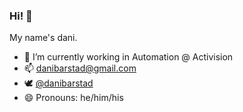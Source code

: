 ### Hi! 👋

<!--
**danibarstad/danibarstad** is a ✨ _special_ ✨ repository because its `README.md` (this file) appears on your GitHub profile.
-->

My name's dani.

- 🔭 I’m currently working in Automation @ Activision
- 📫 danibarstad@gmail.com
- :dove: [@danibarstad](https://twitter.com/danibarstad)
- 😄 Pronouns: he/him/his
